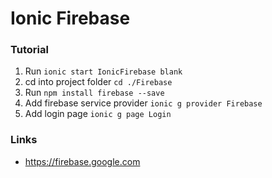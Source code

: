 # Ionic Firebase

### Tutorial

1. Run `ionic start IonicFirebase blank`
2. cd into project folder `cd ./Firebase`
3. Run `npm install firebase --save`
4. Add firebase service provider `ionic g provider Firebase`
5. Add login page `ionic g page Login`

### Links

- https://firebase.google.com 
